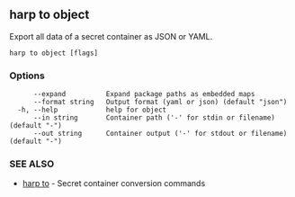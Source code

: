 ## harp to object

Export all data of a secret container as JSON or YAML.

```
harp to object [flags]
```

### Options

```
      --expand          Expand package paths as embedded maps
      --format string   Output format (yaml or json) (default "json")
  -h, --help            help for object
      --in string       Container path ('-' for stdin or filename) (default "-")
      --out string      Container output ('-' for stdout or filename) (default "-")
```

### SEE ALSO

* [harp to](harp_to.md)	 - Secret container conversion commands

